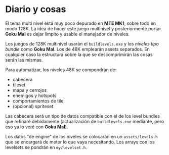 # Diario y cosas

El tema multi nivel está muy poco depurado en **MTE MK1**, sobre todo en modo 128K. La idea de hacer este juego multinivel y posteriormente portar **Goku Mal** es dejar limpito y usable el manejador de niveles.

Los juegos de 128K multinivel usarán el `buildlevels.exe` y los *niveles tipo bundle* como **Goku Mal**. Los de 48K emplearán assets separados. En cualquier caso la estructura sobre la que se descomprimirán las cosas serán las mismas.

Para automatizar, los niveles 48K se compondrán de:

- cabecera
- tileset
- mapa y cerrojos
- enemigos y hotspots
- comportamientos de tile
- (opcional) spriteset

Las cabecera será un tipo de datos compatible con el de los level bundles que refinaré debidamente (actualización de `buildlevels.exe` mediante, pero eso ya lo veré con **Goku Mal**).

Los datos "de engine" de los niveles se colocarán en un `assets/levels.h` que se encargará de meter lo que vaya necesitando. Los arrays con los levelsets se pondrán en `my/levelset.h`.



